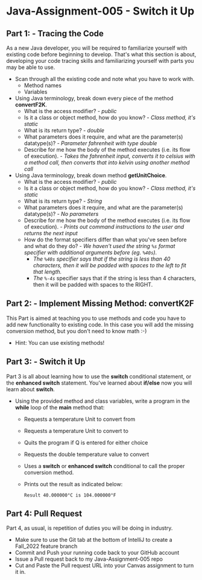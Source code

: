 # Java-Assignment-005 - Switch it Up

## Part 1: - Tracing the Code
As a new Java developer, you will be required to familiarize yourself with existing code before beginning to develop. That's what this section is about, developing your code tracing skills and familiarizing yourself with parts you may be able to use.
* Scan through all the existing code and note what you have to work with.
    * Method names
    * Variables
* Using Java terminology, break down every piece of the method **convertF2K**.
    * What is the access modifier? - _public_
    * Is it a class or object method, how do you know? - _Class method, it's static_
    * What is its return type? - _double_
    * What parameters does it require, and what are the parameter(s) datatype(s)? - _Parameter fahrenheit with type double_
    * Describe for me how the body of the method executes (i.e. its flow of execution). - _Takes the fahrenheit input, converts it to celsius with a method call, then converts _that_ into kelvin using another method call_
* Using Java terminology, break down method **getUnitChoice**.
    * What is the access modifier? - _public_
    * Is it a class or object method, how do you know? - _Class method, it's static_
    * What is its return type? - _String_
    * What parameters does it require, and what are the parameter(s) datatype(s)? - _No parameters_
    * Describe for me how the body of the method executes (i.e. its flow of execution). - _Prints out command instructions to the user and returns the next input_
    * How do the format specifiers differ than what you've seen before and what do they do? - _We haven't used the string `%s` format specifier with additional arguments before (eg. `%40s`)._
      * _The `%40s` specifier says that if the string is less than 40 characters, then it will be padded with spaces to the left to fit that length._
      * _The `%-4s`_ specifier says that if the string is less than 4 characters, then it will be padded with spaces to the RIGHT.

## Part 2: - Implement Missing Method: convertK2F
This Part is aimed at teaching you to use methods and code you have to add new functionality to existing code. In this case you will add the missing conversion method, but you don't need to know math :-)
* Hint: You can use existing methods!

## Part 3: - Switch it Up
Part 3 is all about learning how to use the **switch** conditional statement, or the **enhanced switch** statement. You've learned about **if/else** now you will learn about **switch**.
* Using the provided method and class variables, write a program in the **while** loop of the **main** method that:
    * Requests a temperature Unit to convert from
    * Requests a temperature Unit to convert to
    * Quits the program if Q is entered for either choice
    * Requests the double temperature value to convert
    * Uses a **switch** or **enhanced switch** conditional to call the proper conversion method.
    * Prints out the result as indicated below:

          Result 40.000000°C is 104.000000°F

## Part 4: Pull Request
Part 4, as usual, is repetition of duties you will be doing in industry.
* Make sure to use the Git tab at the bottom of IntelliJ to create a Fall_2022 feature branch
* Commit and Push your running code back to your GitHub account
* Issue a Pull request back to my Java-Assignment-005 repo
* Cut and Paste the Pull request URL into your Canvas assignment to turn it in.